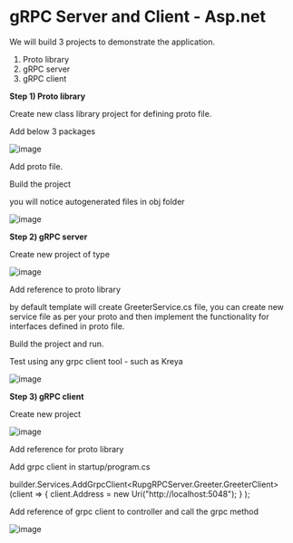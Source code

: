 # gRPC Server and Client - Asp.net

We will build 3 projects to demonstrate the application.

1) Proto library
2) gRPC server
3) gRPC client

**Step 1) Proto library** 

Create new class library project for defining proto file.

Add below 3 packages

![image](https://user-images.githubusercontent.com/33204947/204104771-83c47d3e-fb65-4530-a399-d6798156ffbc.png)

Add proto file.

Build the project 

you will notice autogenerated files in obj folder

![image](https://user-images.githubusercontent.com/33204947/204104784-d8f7faa3-055e-486e-80ce-ca5b244b3d96.png)

**Step 2) gRPC server**

Create new project of type 

![image](https://user-images.githubusercontent.com/33204947/204104793-98b93761-4c9e-4cdd-b122-feb63cd80a93.png)

Add reference to proto library

by default template will create GreeterService.cs file, you can create new service file as per your proto and then implement the functionality for interfaces defined in proto file.

Build the project and run.

Test using any grpc client tool - such as Kreya



![image](https://user-images.githubusercontent.com/33204947/204104815-37d599af-f8d1-4dd8-a884-fbeb81634869.png)

**Step 3) gRPC client**

Create new project 

![image](https://user-images.githubusercontent.com/33204947/204104832-97091d53-53a4-4242-841d-1c55722d46b7.png)

Add reference for proto library

Add grpc client in startup/program.cs

builder.Services.AddGrpcClient<RupgRPCServer.Greeter.GreeterClient>(client =>
{
    client.Address = new Uri("http://localhost:5048");
}
);

Add reference of grpc client to controller and call the grpc method

![image](https://user-images.githubusercontent.com/33204947/204104826-2b29242f-10d6-4a52-b2bd-77df1730bc40.png)

